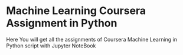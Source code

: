 # Machine Learning Coursera Assignment in Python

Here You will get all the assignments of Coursera Machine Learning in Python script with Jupyter NoteBook

